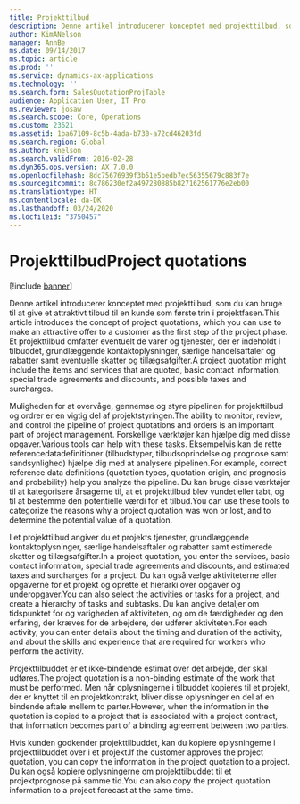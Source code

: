 ```yaml
---
title: Projekttilbud
description: Denne artikel introducerer konceptet med projekttilbud, som du kan bruge til at give et attraktivt tilbud til en kunde som første trin i projektfasen. Et projekttilbud omfatter eventuelt de varer og tjenester, der er indeholdt i tilbuddet, grundlæggende kontaktoplysninger, særlige handelsaftaler og rabatter samt eventuelle skatter og tillægsafgifter.
author: KimANelson
manager: AnnBe
ms.date: 09/14/2017
ms.topic: article
ms.prod: ''
ms.service: dynamics-ax-applications
ms.technology: ''
ms.search.form: SalesQuotationProjTable
audience: Application User, IT Pro
ms.reviewer: josaw
ms.search.scope: Core, Operations
ms.custom: 23621
ms.assetid: 1ba67109-8c5b-4ada-b730-a72cd46203fd
ms.search.region: Global
ms.author: knelson
ms.search.validFrom: 2016-02-28
ms.dyn365.ops.version: AX 7.0.0
ms.openlocfilehash: 8dc75676939f3b51e5bedb7ec56355679c883f7e
ms.sourcegitcommit: 8c786230ef2a497280885b827162561776e2eb00
ms.translationtype: HT
ms.contentlocale: da-DK
ms.lasthandoff: 03/24/2020
ms.locfileid: "3750457"
---
```

# <a name="project-quotations"></a><span data-ttu-id="b2693-104">Projekttilbud</span><span class="sxs-lookup"><span data-stu-id="b2693-104">Project quotations</span></span>

[!include [banner](../includes/banner.md)]

<span data-ttu-id="b2693-105">Denne artikel introducerer konceptet med projekttilbud, som du kan bruge til at give et attraktivt tilbud til en kunde som første trin i projektfasen.</span><span class="sxs-lookup"><span data-stu-id="b2693-105">This article introduces the concept of project quotations, which you can use to make an attractive offer to a customer as the first step of the project phase.</span></span> <span data-ttu-id="b2693-106">Et projekttilbud omfatter eventuelt de varer og tjenester, der er indeholdt i tilbuddet, grundlæggende kontaktoplysninger, særlige handelsaftaler og rabatter samt eventuelle skatter og tillægsafgifter.</span><span class="sxs-lookup"><span data-stu-id="b2693-106">A project quotation might include the items and services that are quoted, basic contact information, special trade agreements and discounts, and possible taxes and surcharges.</span></span> 

<span data-ttu-id="b2693-107">Muligheden for at overvåge, gennemse og styre pipelinen for projekttilbud og ordrer er en vigtig del af projektstyringen.</span><span class="sxs-lookup"><span data-stu-id="b2693-107">The ability to monitor, review, and control the pipeline of project quotations and orders is an important part of project management.</span></span> <span data-ttu-id="b2693-108">Forskellige værktøjer kan hjælpe dig med disse opgaver.</span><span class="sxs-lookup"><span data-stu-id="b2693-108">Various tools can help with these tasks.</span></span> <span data-ttu-id="b2693-109">Eksempelvis kan de rette referencedatadefinitioner (tilbudstyper, tilbudsoprindelse og prognose samt sandsynlighed) hjælpe dig med at analysere pipelinen.</span><span class="sxs-lookup"><span data-stu-id="b2693-109">For example, correct reference data definitions (quotation types, quotation origin, and prognosis and probability) help you analyze the pipeline.</span></span> <span data-ttu-id="b2693-110">Du kan bruge disse værktøjer til at kategorisere årsagerne til, at et projekttilbud blev vundet eller tabt, og til at bestemme den potentielle værdi for et tilbud.</span><span class="sxs-lookup"><span data-stu-id="b2693-110">You can use these tools to categorize the reasons why a project quotation was won or lost, and to determine the potential value of a quotation.</span></span> 

<span data-ttu-id="b2693-111">I et projekttilbud angiver du et projekts tjenester, grundlæggende kontaktoplysninger, særlige handelsaftaler og rabatter samt estimerede skatter og tillægsafgifter.</span><span class="sxs-lookup"><span data-stu-id="b2693-111">In a project quotation, you enter the services, basic contact information, special trade agreements and discounts, and estimated taxes and surcharges for a project.</span></span> <span data-ttu-id="b2693-112">Du kan også vælge aktiviteterne eller opgaverne for et projekt og oprette et hierarki over opgaver og underopgaver.</span><span class="sxs-lookup"><span data-stu-id="b2693-112">You can also select the activities or tasks for a project, and create a hierarchy of tasks and subtasks.</span></span> <span data-ttu-id="b2693-113">Du kan angive detaljer om tidspunktet for og varigheden af aktiviteten, og om de færdigheder og den erfaring, der kræves for de arbejdere, der udfører aktiviteten.</span><span class="sxs-lookup"><span data-stu-id="b2693-113">For each activity, you can enter details about the timing and duration of the activity, and about the skills and experience that are required for workers who perform the activity.</span></span> 

<span data-ttu-id="b2693-114">Projekttilbuddet er et ikke-bindende estimat over det arbejde, der skal udføres.</span><span class="sxs-lookup"><span data-stu-id="b2693-114">The project quotation is a non-binding estimate of the work that must be performed.</span></span> <span data-ttu-id="b2693-115">Men når oplysningerne i tilbuddet kopieres til et projekt, der er knyttet til en projektkontrakt, bliver disse oplysninger en del af en bindende aftale mellem to parter.</span><span class="sxs-lookup"><span data-stu-id="b2693-115">However, when the information in the quotation is copied to a project that is associated with a project contract, that information becomes part of a binding agreement between two parties.</span></span> 

<span data-ttu-id="b2693-116">Hvis kunden godkender projekttilbuddet, kan du kopiere oplysningerne i projekttilbuddet over i et projekt.</span><span class="sxs-lookup"><span data-stu-id="b2693-116">If the customer approves the project quotation, you can copy the information in the project quotation to a project.</span></span> <span data-ttu-id="b2693-117">Du kan også kopiere oplysningerne om projekttilbuddet til et projektprognose på samme tid.</span><span class="sxs-lookup"><span data-stu-id="b2693-117">You can also copy the project quotation information to a project forecast at the same time.</span></span>



